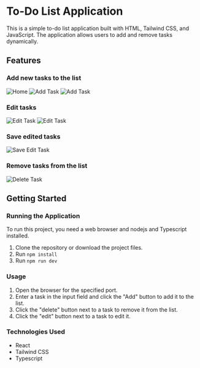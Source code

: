 # To-Do List Application

This is a simple to-do list application built with HTML, Tailwind CSS, and JavaScript. The application allows users to add and remove tasks dynamically.

## Features

### Add new tasks to the list

![Home](https://dolphinmulugeta.me/image/toDoReact/blank.png)
![Add Task](https://dolphinmulugeta.me/image/toDoReact/AddTask1.png)
![Add Task](https://dolphinmulugeta.me/image/toDoReact/AddTask2.png)

### Edit tasks

![Edit Task](https://dolphinmulugeta.me/image/toDoReact/EditTask1.png)
![Edit Task](https://dolphinmulugeta.me/image/toDoReact/EditTask2.png)

### Save edited tasks

![Save Edit Task](https://dolphinmulugeta.me/image/toDoReact/EditTaskSave.png)

### Remove tasks from the list

![Delete Task](https://dolphinmulugeta.me/image/toDoReact/DeleteTAsk.png)

## Getting Started

### Running the Application

To run this project, you need a web browser and nodejs and Typescript installed.

1. Clone the repository or download the project files.
2. Run `npm install`
3. Run `npm run dev`

### Usage

1. Open the browser for the specified port.
2. Enter a task in the input field and click the "Add" button to add it to the list.
3. Click the "delete" button next to a task to remove it from the list.
4. Click the "edit" button next to a task to edit it.

### Technologies Used

- React
- Tailwind CSS
- Typescript
